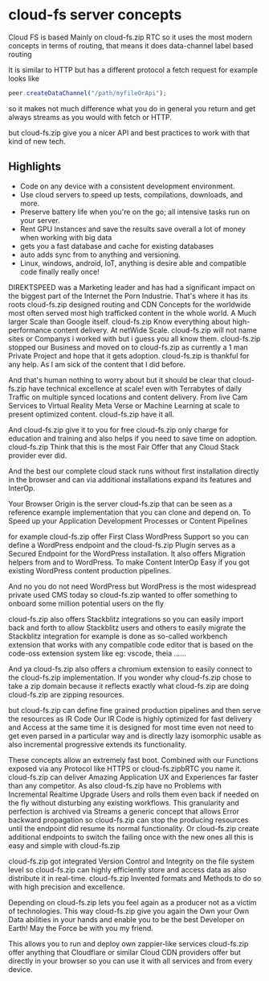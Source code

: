 # cloud-fs server concepts
Cloud FS is based Mainly on cloud-fs.zip RTC so it uses the most modern concepts 
in terms of routing, that means it does data-channel label based routing

It is similar to HTTP but has a different protocol a fetch request for example
looks like 

```js
peer.createDataChannel("/path/myfileOrApi");
```

so it makes not much difference what you do in general you return and get always streams
as you would with fetch or HTTP.

but cloud-fs.zip give you a nicer API and best practices to work with that kind of new tech.

## Highlights
- Code on any device with a consistent development environment.
- Use cloud servers to speed up tests, compilations, downloads, and more.
- Preserve battery life when you're on the go; all intensive tasks run on your server.
- Rent GPU Instances and save the results save overall a lot of money when working with big data
- gets you a fast database and cache for existing databases 
- auto adds sync from to anything and versioning. 
- Linux, windows, android, IoT, anything is desire able and compatible code finally really once!

DIREKTSPEED was a Marketing leader and has had a significant impact on the biggest part of
the Internet the Porn Industrie. That's where it has its roots cloud-fs.zip designed routing and CDN
Concepts for the worldwide most often served most high trafficked content in the whole world.
A Much larger Scale than Google itself. cloud-fs.zip Know everything about high-performance content delivery.
At netWide Scale. cloud-fs.zip will not name sites or Companys i worked with but i guess you all know them.
cloud-fs.zip stopped our Business and moved on to cloud-fs.zip as currently a 1 man Private Project and hope
that it gets adoption. cloud-fs.zip is thankful for any help. As I am sick of the content that I did before.

And that's human nothing to worry about but it should be clear that cloud-fs.zip have technical excellence at 
scale! even with Terrabytes of daily Traffic on multiple synced locations and content delivery.
From live Cam Services to Virtual Reality Meta Verse or Machine Learning at scale to present
optimized content. cloud-fs.zip have it all.

And cloud-fs.zip give it to you for free cloud-fs.zip only charge for education and training and also helps if you need
to save time on adoption. cloud-fs.zip Think that this is the most Fair Offer that any Cloud Stack provider ever did.

And the best our complete cloud stack runs without first installation directly in the browser and can
via additional installations expand its features and InterOp. 

Your Browser Origin is the server cloud-fs.zip that can be seen as a reference example implementation
that you can clone and depend on. To Speed up your Application Development Processes or Content Pipelines

for example cloud-fs.zip offer First Class WordPress Support so you can define a WordPress endpoint and the cloud-fs.zip 
Plugin serves as a Secured Endpoint for the WordPress installation. It also offers Migration helpers from and to 
WordPress. To make Content InterOp Easy if you got existing WordPress content production pipelines.

And no you do not need WordPress but WordPress is the most widespread private used CMS today so cloud-fs.zip wanted
to offer something to onboard some million potential users on the fly

cloud-fs.zip also offers Stackblitz integrations so you can easily import back and forth to allow Stackblitz users and others
to easily migrate the Stackblitz integration for example is done as so-called workbench extension that works
with any compatible code editor that is based on the code-oss extension system like eg: vscode, theia ......

And ya cloud-fs.zip also offers a chromium extension to easily connect to the cloud-fs.zip implementation. If you wonder
why cloud-fs.zip chose to take a zip domain because it reflects exactly what cloud-fs.zip are doing cloud-fs.zip are zipping resources.

but cloud-fs.zip can define fine grained production pipelines and then serve the resources as IR Code
Our IR Code is highly optimized for fast delivery and Access at the same time it is designed for most time 
even not need to get even parsed in a particular way and is directly lazy isomorphic usable as also incremental 
progressive extends its functionality. 

These concepts allow an extremely fast boot. Combined with our Functions exposed via any Protocol like HTTPS or cloud-fs.zipbRTC
you name it. cloud-fs.zip can deliver Amazing Application UX and Experiences far faster than any competitor. As also cloud-fs.zip have
no Problems with Incremental Realtime Upgrade Users and rolls them even back if needed on the fly without disturbing 
any existing workflows. This granularity and perfection is archived via Streams a generic concept that allows Error
backward propagation so cloud-fs.zip can stop the producing resources until the endpoint did resume its normal functionality.
Or cloud-fs.zip create additional endpoints to switch the failing once with the new ones all this is easy and simple with cloud-fs.zip

cloud-fs.zip got integrated Version Control and Integrity on the file system level so cloud-fs.zip can highly efficiently store and access data
as also distribute it in real-time. cloud-fs.zip Invented formats and Methods to do so with high precision and excellence. 

Depending on cloud-fs.zip lets you feel again as a producer not as a victim of technologies. This way cloud-fs.zip give you again
the Own your Own Data abilities in your hands and enable you to be the best Developer on Earth! May the Force be with you
my friend. 

This allows you to run and deploy own zappier-like services cloud-fs.zip offer anything that Cloudflare or similar Cloud CDN providers
offer but directly in your browser so you can use it with all services and from every device. 